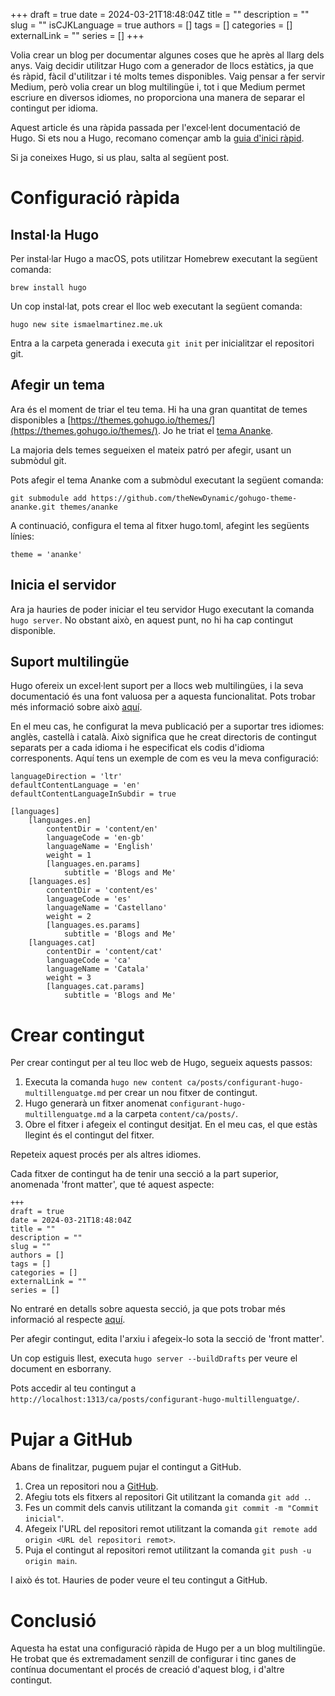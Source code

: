 +++ 
draft = true
date = 2024-03-21T18:48:04Z
title = ""
description = ""
slug = ""
isCJKLanguage = true
authors = []
tags = []
categories = []
externalLink = ""
series = []
+++

Volia crear un blog per documentar algunes coses que he après al llarg dels anys. Vaig decidir utilitzar Hugo com a generador de llocs estàtics, ja que és ràpid, fàcil d'utilitzar i té molts temes disponibles. Vaig pensar a fer servir Medium, però volia crear un blog multilingüe i, tot i que Medium permet escriure en diversos idiomes, no proporciona una manera de separar el contingut per idioma.

Aquest article és una ràpida passada per l'excel·lent documentació de Hugo. Si ets nou a Hugo, recomano començar amb la [guia d'inici ràpid](https://gohugo.io/getting-started/quick-start/).

Si ja coneixes Hugo, si us plau, salta al següent post.

# Configuració ràpida

## Instal·la Hugo

Per instal·lar Hugo a macOS, pots utilitzar Homebrew executant la següent comanda:

`brew install hugo`

Un cop instal·lat, pots crear el lloc web executant la següent comanda:

`hugo new site ismaelmartinez.me.uk`

Entra a la carpeta generada i executa `git init` per inicialitzar el repositori git.

## Afegir un tema

Ara és el moment de triar el teu tema. Hi ha una gran quantitat de temes disponibles a [https://themes.gohugo.io/themes/](https://themes.gohugo.io/themes/). Jo he triat el [tema Ananke](https://themes.gohugo.io/themes/gohugo-theme-ananke/).

La majoria dels temes segueixen el mateix patró per afegir, usant un submòdul git. 

Pots afegir el tema Ananke com a submòdul executant la següent comanda:

`git submodule add https://github.com/theNewDynamic/gohugo-theme-ananke.git themes/ananke`

A continuació, configura el tema al fitxer hugo.toml, afegint les següents línies:

```
theme = 'ananke'
```

## Inicia el servidor

Ara ja hauries de poder iniciar el teu servidor Hugo executant la comanda `hugo server`. No obstant això, en aquest punt, no hi ha cap contingut disponible.

## Suport multilingüe

Hugo ofereix un excel·lent suport per a llocs web multilingües, i la seva documentació és una font valuosa per a aquesta funcionalitat. Pots trobar més informació sobre això [aquí](https://gohugo.io/content-management/multilingual/).

En el meu cas, he configurat la meva publicació per a suportar tres idiomes: anglès, castellà i català. Això significa que he creat directoris de contingut separats per a cada idioma i he especificat els codis d'idioma corresponents. Aquí tens un exemple de com es veu la meva configuració:

```
languageDirection = 'ltr'
defaultContentLanguage = 'en'
defaultContentLanguageInSubdir = true

[languages]
    [languages.en]
        contentDir = 'content/en'
        languageCode = 'en-gb'
        languageName = 'English'
        weight = 1    
        [languages.en.params]
            subtitle = 'Blogs and Me'
    [languages.es]
        contentDir = 'content/es'
        languageCode = 'es'
        languageName = 'Castellano'
        weight = 2
        [languages.es.params]
            subtitle = 'Blogs and Me'
    [languages.cat]
        contentDir = 'content/cat'
        languageCode = 'ca'
        languageName = 'Catala'
        weight = 3
        [languages.cat.params]
            subtitle = 'Blogs and Me'
```


# Crear contingut

Per crear contingut per al teu lloc web de Hugo, segueix aquests passos:

1. Executa la comanda `hugo new content ca/posts/configurant-hugo-multillenguatge.md` per crear un nou fitxer de contingut.
2. Hugo generarà un fitxer anomenat `configurant-hugo-multillenguatge.md` a la carpeta `content/ca/posts/`.
3. Obre el fitxer i afegeix el contingut desitjat. En el meu cas, el que estàs llegint és el contingut del fitxer.

Repeteix aquest procés per als altres idiomes.

Cada fitxer de contingut ha de tenir una secció a la part superior, anomenada 'front matter', que té aquest aspecte:

```
+++ 
draft = true
date = 2024-03-21T18:48:04Z
title = ""
description = ""
slug = ""
authors = []
tags = []
categories = []
externalLink = ""
series = []
```

No entraré en detalls sobre aquesta secció, ja que pots trobar més informació al respecte [aquí](https://gohugo.io/content-management/front-matter/).

Per afegir contingut, edita l'arxiu i afegeix-lo sota la secció de 'front matter'.

Un cop estiguis llest, executa `hugo server --buildDrafts` per veure el document en esborrany.

Pots accedir al teu contingut a `http://localhost:1313/ca/posts/configurant-hugo-multillenguatge/`.

# Pujar a GitHub

Abans de finalitzar, puguem pujar el contingut a GitHub.

1. Crea un repositori nou a [GitHub](https://github.com/new).
2. Afegiu tots els fitxers al repositori Git utilitzant la comanda `git add .`.
3. Fes un commit dels canvis utilitzant la comanda `git commit -m "Commit inicial"`.
4. Afegeix l'URL del repositori remot utilitzant la comanda `git remote add origin <URL del repositori remot>`.
5. Puja el contingut al repositori remot utilitzant la comanda `git push -u origin main`.

I això és tot. Hauries de poder veure el teu contingut a GitHub.

# Conclusió

Aquesta ha estat una configuració ràpida de Hugo per a un blog multilingüe. He trobat que és extremadament senzill de configurar i tinc ganes de contínua documentant el procés de creació d'aquest blog, i d'altre contingut.